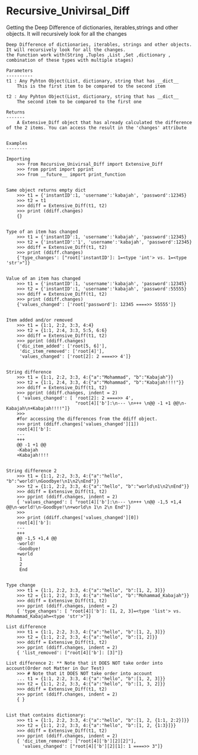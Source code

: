 # Recursive_Univirsal_Diff
Getting the Deep Difference of dictionaries, iterables,strings and other objects. It will recursively look for all the changes

    Deep Difference of dictionaries, iterables, strings and other objects. It will recursively look for all the changes.
    the Function work with(String ,Tuples ,List ,Set ,dictionary , combination of these types with multiple stages)

    Parameters
    ----------
    t1 : Any Pyhton Object(List, dictionary, string that has __dict__
        This is the first item to be compared to the second item

    t2 : Any Pyhton Object(List, dictionary, string that has __dict__
        The second item to be compared to the first one

    Returns
    -------
        A Extensive_Diff object that has already calculated the difference of the 2 items. You can access the result in the 'changes' attribute


    Examples
    --------

    Importing
        >>> from Recursive_Univirsal_Diff import Extensive_Diff
        >>> from pprint import pprint
        >>> from __future__ import print_function


    Same object returns empty dict
        >>> t1 = {'instantID':1, 'username':'kabajah', 'password':12345}
        >>> t2 = t1
        >>> ddiff = Extensive_Diff(t1, t2)
        >>> print (ddiff.changes)
        {}


    Type of an item has changed
        >>> t1 = {'instantID':1, 'username':'kabajah', 'password':12345}
        >>> t2 = {'instantID':'1', 'username':'kabajah', 'password':12345}
        >>> ddiff = Extensive_Diff(t1, t2)
        >>> print (ddiff.changes)
        {'type_changes': ["root['instantID']: 1=<type 'int'> vs. 1=<type 'str'>"]}


    Value of an item has changed
        >>> t1 = {'instantID':1, 'username':'kabajah', 'password':12345}
        >>> t2 = {'instantID':1, 'username':'kabajah', 'password':55555}
        >>> ddiff = Extensive_Diff(t1, t2)
        >>> print (ddiff.changes)
        {'values_changed': ['root['password']: 12345 ====>> 55555']}


    Item added and/or removed
        >>> t1 = {1:1, 2:2, 3:3, 4:4}
        >>> t2 = {1:1, 2:4, 3:3, 5:5, 6:6}
        >>> ddiff = Extensive_Diff(t1, t2)
        >>> pprint (ddiff.changes)
        {'dic_item_added': ['root[5, 6]'],
         'dic_item_removed': ['root[4]'],
         'values_changed': ['root[2]: 2 ====>> 4']}


    String difference
        >>> t1 = {1:1, 2:2, 3:3, 4:{"a":"Mohammad", "b":"Kabajah"}}
        >>> t2 = {1:1, 2:4, 3:3, 4:{"a":"Mohammad", "b":"Kabajah!!!!"}}
        >>> ddiff = Extensive_Diff(t1, t2)
        >>> pprint (ddiff.changes, indent = 2)
        { 'values_changed': [ 'root[2]: 2 ====>> 4',
                              "root[4]['b']:\n--- \n+++ \n@@ -1 +1 @@\n-Kabajah\n+Kabajah!!!!"]}
        >>>
        #for accessing the differences from the ddiff object.
        >>> print (ddiff.changes['values_changed'][1])
        root[4]['b']:
        ---
        +++
        @@ -1 +1 @@
        -Kabajah
        +Kabajah!!!!


    String difference 2
        >>> t1 = {1:1, 2:2, 3:3, 4:{"a":"hello", "b":"world!\nGoodbye!\n1\n2\nEnd"}}
        >>> t2 = {1:1, 2:2, 3:3, 4:{"a":"hello", "b":"world\n1\n2\nEnd"}}
        >>> ddiff = Extensive_Diff(t1, t2)
        >>> pprint (ddiff.changes, indent = 2)
        { 'values_changed': [ "root[4]['b']:\n--- \n+++ \n@@ -1,5 +1,4 @@\n-world!\n-Goodbye!\n+world\n 1\n 2\n End"]}
        >>>
        >>> print (ddiff.changes['values_changed'][0])
        root[4]['b']:
        ---
        +++
        @@ -1,5 +1,4 @@
        -world!
        -Goodbye!
        +world
         1
         2
         End


    Type change
        >>> t1 = {1:1, 2:2, 3:3, 4:{"a":"hello", "b":[1, 2, 3]}}
        >>> t2 = {1:1, 2:2, 3:3, 4:{"a":"hello", "b":"Mohammad_Kabajah"}}
        >>> ddiff = Extensive_Diff(t1, t2)
        >>> pprint (ddiff.changes, indent = 2)
        { 'type_changes': [ "root[4]['b']: [1, 2, 3]=<type 'list'> vs. Mohammad_Kabajah=<type 'str'>"]}

    List difference
        >>> t1 = {1:1, 2:2, 3:3, 4:{"a":"hello", "b":[1, 2, 3]}}
        >>> t2 = {1:1, 2:2, 3:3, 4:{"a":"hello", "b":[1, 2]}}
        >>> ddiff = Extensive_Diff(t1, t2)
        >>> pprint (ddiff.changes, indent = 2)
        { 'list_removed': ["root[4]['b']: [3]"]}

    List difference 2: ** Note that it DOES NOT take order into account(Order not Matter in Our Test)
        >>> # Note that it DOES NOT take order into account
        ... t1 = {1:1, 2:2, 3:3, 4:{"a":"hello", "b":[1, 2, 3]}}
        >>> t2 = {1:1, 2:2, 3:3, 4:{"a":"hello", "b":[1, 3, 2]}}
        >>> ddiff = Extensive_Diff(t1, t2)
        >>> pprint (ddiff.changes, indent = 2)
        { }


    List that contains dictionary:
        >>> t1 = {1:1, 2:2, 3:3, 4:{"a":"hello", "b":[1, 2, {1:1, 2:2}]}}
        >>> t2 = {1:1, 2:2, 3:3, 4:{"a":"hello", "b":[1, 2, {1:3}]}}
        >>> ddiff = Extensive_Diff(t1, t2)
        >>> pprint (ddiff.changes, indent = 2)
        { 'dic_item_removed': ["root[4]['b'][2][2]"],
          'values_changed': ["root[4]['b'][2][1]: 1 ====>> 3"]}
